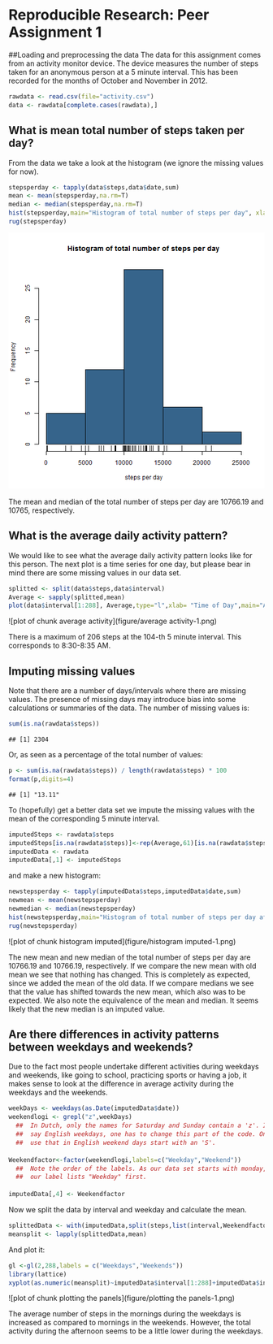 Reproducible Research: Peer Assignment 1
======
##Loading and preprocessing the data 
The data for this assignment comes from an activity monitor device. The device measures the number of steps taken for an anonymous person at a 5 minute interval. This has been recorded for the months of October and November in 2012. 

```r
rawdata <- read.csv(file="activity.csv")
data <- rawdata[complete.cases(rawdata),]
```
## What is mean total number of steps taken per day?
From the data we take a look at the histogram (we ignore the missing values for now).

```r
stepsperday <- tapply(data$steps,data$date,sum)
mean <- mean(stepsperday,na.rm=T)
median <- median(stepsperday,na.rm=T)
hist(stepsperday,main="Histogram of total number of steps per day", xlab="steps per day",col = "steelblue4")
rug(stepsperday)
```

![plot of chunk histogram](figure/histogram-1.png)

The mean and median of the total number of steps per day are 10766.19 and 10765, respectively. 

## What is the average daily activity pattern?
We would like to see what the average daily activity pattern looks like for this person. The next plot is a time series for one day, but please bear in mind there are some missing values in our data set. 

```r
splitted <- split(data$steps,data$interval)
Average <- sapply(splitted,mean)
plot(data$interval[1:288], Average,type="l",xlab= "Time of Day",main="Average daily activity pattern per 5 minute intervals",ylab="Daily average number of steps")
```

![plot of chunk average activity](figure/average activity-1.png)

There is a maximum of 206 steps at the 104-th 5 minute interval. This corresponds to 8:30-8:35 AM.

## Imputing missing values
Note that there are a number of days/intervals where there are missing values. The presence of missing days may introduce bias into some calculations or summaries of the data. The number of missing values is:

```r
sum(is.na(rawdata$steps))
```

```
## [1] 2304
```
Or, as seen as a percentage of the total number of values:

```r
p <- sum(is.na(rawdata$steps)) / length(rawdata$steps) * 100
format(p,digits=4)
```

```
## [1] "13.11"
```
To (hopefully) get a better data set we impute the missing values with the mean of the corresponding 5 minute interval.

```r
imputedSteps <- rawdata$steps
imputedSteps[is.na(rawdata$steps)]<-rep(Average,61)[is.na(rawdata$steps)]
imputedData <- rawdata
imputedData[,1] <- imputedSteps
```
and make a new histogram:

```r
newstepsperday <- tapply(imputedData$steps,imputedData$date,sum)
newmean <- mean(newstepsperday)
newmedian <- median(newstepsperday)
hist(newstepsperday,main="Histogram of total number of steps per day after imputing the data set", xlab="steps per day",col = "steelblue2")
rug(newstepsperday)
```

![plot of chunk histogram imputed](figure/histogram imputed-1.png)

The new mean and new median of the total number of steps per day are 10766.19 and 10766.19, respectively. 
If we compare the new mean with old mean we see that nothing has changed. This is completely as expected, since we added the mean of the old data.
If we compare medians we see that the value has shifted towards the new mean, which also was to be expected. We also note the equivalence of the mean and median. It seems likely that the new median is an imputed value. 

## Are there differences in activity patterns between weekdays and weekends?
Due to the fact most people undertake different activities during weekdays and weekends, like going to school, practicing sports or having a job, it makes sense to look at the difference in average activity during the weekdays and the weekends.

```r
weekDays <- weekdays(as.Date(imputedData$date))
weekendlogi <- grepl("z",weekDays) 
  ##  In Dutch, only the names for Saturday and Sunday contain a 'z'. If one uses
  ##  say English weekdays, one has to change this part of the code. One could, e.g.,
  ##  use that in English weekend days start with an 'S'.

Weekendfactor<-factor(weekendlogi,labels=c("Weekday","Weekend")) 
  ##  Note the order of the labels. As our data set starts with monday,
  ##  our label lists "Weekday" first. 

imputedData[,4] <- Weekendfactor 
```

Now we split the data by interval and weekday and calculate the mean.

```r
splittedData <- with(imputedData,split(steps,list(interval,Weekendfactor)))
meansplit <- lapply(splittedData,mean)
```
And plot it:

```r
gl <-gl(2,288,labels = c("Weekdays","Weekends"))
library(lattice)
xyplot(as.numeric(meansplit)~imputedData$interval[1:288]+imputedData$interval[289:576]|gl,type="l",layout=c(1,2),xlab = "Time of Day",ylab = "Average Number of Steps in 5 minute interval")
```

![plot of chunk plotting the panels](figure/plotting the panels-1.png)

The average number of steps in the mornings during the weekdays is increased as compared to mornings in the weekends. However, the total activity during the afternoon seems to be a little lower during the weekdays.
